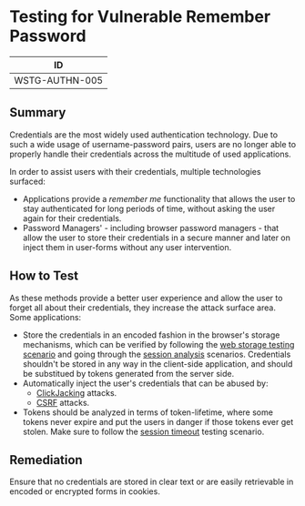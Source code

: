 # Testing for Vulnerable Remember Password

|ID            |
|--------------|
|WSTG-AUTHN-005|

## Summary

Credentials are the most widely used authentication technology. Due to such a wide usage of username-password pairs, users are no longer able to properly handle their credentials across the multitude of used applications.

In order to assist users with their credentials, multiple technologies surfaced:

- Applications provide a *remember me* functionality that allows the user to stay authenticated for long periods of time, without asking the user again for their credentials.
- Password Managers' - including browser password managers - that allow the user to store their credentials in a secure manner and later on inject them in user-forms without any user intervention.

## How to Test

As these methods provide a better user experience and allow the user to forget all about their credentials, they increase the attack surface area. Some applications:

- Store the credentials in an encoded fashion in the browser's storage mechanisms, which can be verified by following the [web storage testing scenario](../4.12_Client_Side_Testing/4.12.12_Testing_Web_Storage.md) and going through the [session analysis](../4.7_Session_Management_Testing/4.7.1_Testing_for_Session_Management_Schema.md#session_analysis) scenarios. Credentials shouldn't be stored in any way in the client-side application, and should be substitued by tokens generated from the server side.
- Automatically inject the user's credentials that can be abused by:
  - [ClickJacking](../4.12_Client_Side_Testing/4.12.9_Testing_for_Clickjacking.md) attacks.
  - [CSRF](../4.7_Session_Management_Testing/4.7.5_Testing_for_CSRF.md) attacks.
- Tokens should be analyzed in terms of token-lifetime, where some tokens never expire and put the users in danger if those tokens ever get stolen. Make sure to follow the [session timeout](../4.7_Session_Management_Testing/4.7.7_Test_Session_Timeout.md) testing scenario.

## Remediation

Ensure that no credentials are stored in clear text or are easily retrievable in encoded or encrypted forms in cookies.
